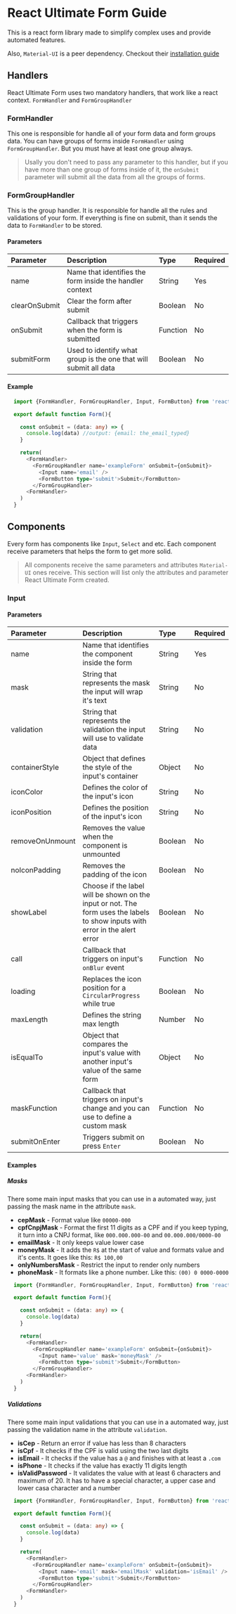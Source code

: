 # React Ultimate Form Guide

This is a react form library made to simplify complex uses and provide automated features.

Also, `Material-UI` is a peer dependency. Checkout their [installation guide](https://mui.com/material-ui/getting-started/installation/)

## Handlers

React Ultimate Form uses two mandatory handlers, that work like a react context. `FormHandler` and `FormGroupHandler`

### FormHandler

This one is responsible for handle all of your form data and form groups data. You can have groups of forms inside `FormHandler` using `FormGroupHandler`. But you must have at least one group always.

> Usally you don't need to pass any parameter to this handler, but if you have more than one group of forms inside of it, the `onSubmit` parameter will submit all the data from all the groups of forms.

### FormGroupHandler

This is the group handler. It is responsible for handle all the rules and validations of your form. If everything is fine on submit, than it sends the data to `FormHandler` to be stored.

#### Parameters

| Parameter     | Description                                                      | Type     | Required |
| :------------ | :--------------------------------------------------------------- | :------- | :------- |
| name          | Name that identifies the form inside the handler context         | String   | Yes      |
| clearOnSubmit | Clear the form after submit                                      | Boolean  | No       |
| onSubmit      | Callback that triggers when the form is submitted                | Function | No       |
| submitForm    | Used to identify what group is the one that will submit all data | Boolean  | No       |

#### Example

```ts
  import {FormHandler, FormGroupHandler, Input, FormButton} from 'react-ultimate-form'

  export default function Form(){

    const onSubmit = (data: any) => {
      console.log(data) //output: {email: the_email_typed}
    }

    return(
      <FormHandler>
        <FormGroupHandler name='exampleForm' onSubmit={onSubmit}>
          <Input name='email' />
          <FormButton type='submit'>Submit</FormButton>
        </FormGroupHandler>
      <FormHandler>
    )
  }
```

## Components

Every form has components like `Input`, `Select` and etc. Each component receive parameters that helps the form to get more solid.

> All components receive the same parameters and attributes `Material-UI` ones receive. This section will list only the attributes and parameter React Ultimate Form created.

### Input

#### Parameters

| Parameter       | Description                                                                                                                  | Type     | Required |
| :-------------- | :--------------------------------------------------------------------------------------------------------------------------- | :------- | :------- |
| name            | Name that identifies the component inside the form                                                                           | String   | Yes      |
| mask            | String that represents the mask the input will wrap it's text                                                                | String   | No       |
| validation      | String that represents the validation the input will use to validate data                                                    | String   | No       |
| containerStyle  | Object that defines the style of the input's container                                                                       | Object   | No       |
| iconColor       | Defines the color of the input's icon                                                                                        | String   | No       |
| iconPosition    | Defines the position of the input's icon                                                                                     | String   | No       |
| removeOnUnmount | Removes the value when the component is unmounted                                                                            | Boolean  | No       |
| noIconPadding   | Removes the padding of the icon                                                                                              | Boolean  | No       |
| showLabel       | Choose if the label will be shown on the input or not. The form uses the labels to show inputs with error in the alert error | Boolean  | No       |
| call            | Callback that triggers on input's `onBlur` event                                                                             | Function | No       |
| loading         | Replaces the icon position for a `CircularProgress` while true                                                               | Boolean  | No       |
| maxLength       | Defines the string max length                                                                                                | Number   | No       |
| isEqualTo       | Object that compares the input's value with another input's value of the same form                                           | Object   | No       |
| maskFunction    | Callback that triggers on input's change and you can use to define a custom mask                                             | Function | No       |
| submitOnEnter   | Triggers submit on press `Enter`                                                                                             | Boolean  | No       |

#### Examples

##### Masks

There some main input masks that you can use in a automated way, just passing the mask name in the attribute `mask`.

- **cepMask** - Format value like `00000-000`
- **cpfCnpjMask** - Format the first 11 digits as a CPF and if you keep typing, it turn into a CNPJ format, like `000.000.000-00` and `00.000.000/0000-00`
- **emailMask** - It only keeps value lower case
- **moneyMask** - It adds the `R$` at the start of value and formats value and it's cents. It goes like this: `R$ 100,00`
- **onlyNumbersMask** - Restrict the input to render only numbers
- **phoneMask** - It formats like a phone number. Like this: `(00) 0 0000-0000`

```ts
  import {FormHandler, FormGroupHandler, Input, FormButton} from 'react-ultimate-form'

  export default function Form(){

    const onSubmit = (data: any) => {
      console.log(data)
    }

    return(
      <FormHandler>
        <FormGroupHandler name='exampleForm' onSubmit={onSubmit}>
          <Input name='value' mask='moneyMask' />
          <FormButton type='submit'>Submit</FormButton>
        </FormGroupHandler>
      <FormHandler>
    )
  }
```

##### Validations

There some main input validations that you can use in a automated way, just passing the validation name in the attribute `validation`.

- **isCep** - Return an error if value has less than 8 characters
- **isCpf** - It checks if the CPF is valid using the two last digits
- **isEmail** - It checks if the value has a `@` and finishes with at least a `.com`
- **isPhone** - It checks if the value has exactly 11 digits length
- **isValidPassword** - It validates the value with at least 6 characters and maximum of 20. It has to have a special character, a upper case and lower casa character and a number

```ts
  import {FormHandler, FormGroupHandler, Input, FormButton} from 'react-ultimate-form'

  export default function Form(){

    const onSubmit = (data: any) => {
      console.log(data)
    }

    return(
      <FormHandler>
        <FormGroupHandler name='exampleForm' onSubmit={onSubmit}>
          <Input name='email' mask='emailMask' validation='isEmail' />
          <FormButton type='submit'>Submit</FormButton>
        </FormGroupHandler>
      <FormHandler>
    )
  }
```
